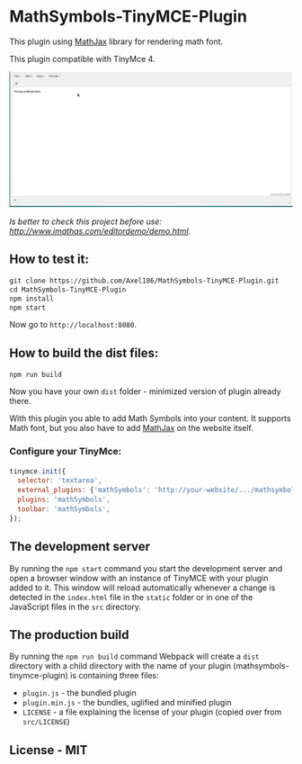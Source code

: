 # MathSymbols-TinyMCE-Plugin

This plugin using [MathJax](https://www.mathjax.org) library for rendering math font.

This plugin compatible with TinyMce 4.

![MathSymbols TinyMCE Plugin - Visual demo](demo.gif)

*Is better to check this project before use: http://www.imathas.com/editordemo/demo.html.*

## How to test it:

```
git clone https://github.com/Axel186/MathSymbols-TinyMCE-Plugin.git
cd MathSymbols-TinyMCE-Plugin
npm install
npm start
```

Now go to `http://localhost:8080`.

## How to build the dist files:

```
npm run build
```

Now you have your own `dist` folder - minimized version of plugin already there.

With this plugin you able to add Math Symbols into your content. It supports Math font, but you also have to add [MathJax](https://www.mathjax.org) on the website itself.

### Configure your TinyMce:

```Javascript
tinymce.init({
  selector: 'textarea',
  external_plugins: {'mathSymbols': 'http://your-website/.../mathsymbols-tinymce-plugin/plugin.js'}, // Add plugin to Tinymce
  plugins: 'mathSymbols',
  toolbar: 'mathSymbols',
});
```

## The development server

By running the `npm start` command you start the development server and open a browser window with an instance of TinyMCE with your plugin added to it. This window will reload automatically whenever a change is detected in the `index.html` file in the `static` folder or in one of the JavaScript files in the `src` directory.

## The production build

By running the `npm run build` command Webpack will create a `dist` directory with a child directory with the name of your plugin (mathsymbols-tinymce-plugin) is containing three files:

* `plugin.js` - the bundled plugin
* `plugin.min.js` - the bundles, uglified and minified plugin
* `LICENSE` - a file explaining the license of your plugin (copied over from `src/LICENSE`)

## License - MIT
